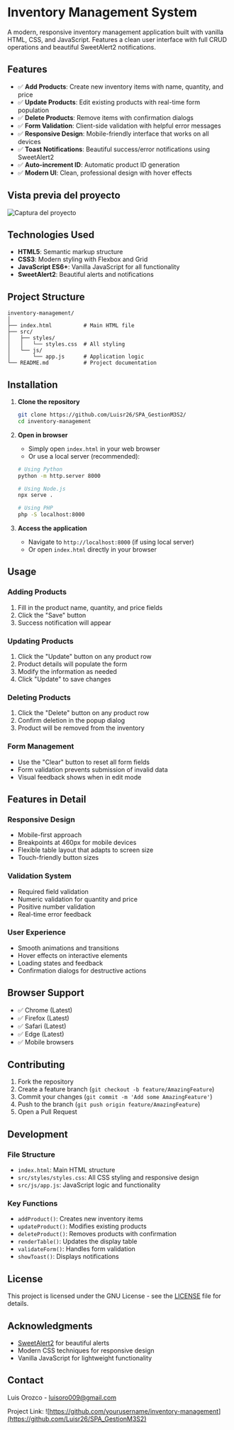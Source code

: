 # Inventory Management System

A modern, responsive inventory management application built with vanilla HTML, CSS, and JavaScript. Features a clean user interface with full CRUD operations and beautiful SweetAlert2 notifications.

## Features

- ✅ **Add Products**: Create new inventory items with name, quantity, and price
- ✅ **Update Products**: Edit existing products with real-time form population
- ✅ **Delete Products**: Remove items with confirmation dialogs
- ✅ **Form Validation**: Client-side validation with helpful error messages
- ✅ **Responsive Design**: Mobile-friendly interface that works on all devices
- ✅ **Toast Notifications**: Beautiful success/error notifications using SweetAlert2
- ✅ **Auto-increment ID**: Automatic product ID generation
- ✅ **Modern UI**: Clean, professional design with hover effects

## Vista previa del proyecto

![Captura del proyecto](https://i.ibb.co/F4nfWGy1/Captura-de-pantalla-2025-06-26-230017.png)


## Technologies Used

- **HTML5**: Semantic markup structure
- **CSS3**: Modern styling with Flexbox and Grid
- **JavaScript ES6+**: Vanilla JavaScript for all functionality
- **SweetAlert2**: Beautiful alerts and notifications

## Project Structure

```
inventory-management/
│
├── index.html          # Main HTML file
├── src/
│   ├── styles/
│   │   └── styles.css  # All styling
│   └── js/
│       └── app.js      # Application logic
└── README.md           # Project documentation
```

## Installation

1. **Clone the repository**
   ```bash
   git clone https://github.com/Luisr26/SPA_GestionM3S2/
   cd inventory-management
   ```

2. **Open in browser**
   - Simply open `index.html` in your web browser
   - Or use a local server (recommended):
   ```bash
   # Using Python
   python -m http.server 8000
   
   # Using Node.js
   npx serve .
   
   # Using PHP
   php -S localhost:8000
   ```

3. **Access the application**
   - Navigate to `http://localhost:8000` (if using local server)
   - Or open `index.html` directly in your browser

## Usage

### Adding Products
1. Fill in the product name, quantity, and price fields
2. Click the "Save" button
3. Success notification will appear

### Updating Products
1. Click the "Update" button on any product row
2. Product details will populate the form
3. Modify the information as needed
4. Click "Update" to save changes

### Deleting Products
1. Click the "Delete" button on any product row
2. Confirm deletion in the popup dialog
3. Product will be removed from the inventory

### Form Management
- Use the "Clear" button to reset all form fields
- Form validation prevents submission of invalid data
- Visual feedback shows when in edit mode

## Features in Detail

### Responsive Design
- Mobile-first approach
- Breakpoints at 460px for mobile devices
- Flexible table layout that adapts to screen size
- Touch-friendly button sizes

### Validation System
- Required field validation
- Numeric validation for quantity and price
- Positive number validation
- Real-time error feedback

### User Experience
- Smooth animations and transitions
- Hover effects on interactive elements
- Loading states and feedback
- Confirmation dialogs for destructive actions

## Browser Support

- ✅ Chrome (Latest)
- ✅ Firefox (Latest)
- ✅ Safari (Latest)
- ✅ Edge (Latest)
- ✅ Mobile browsers

## Contributing

1. Fork the repository
2. Create a feature branch (`git checkout -b feature/AmazingFeature`)
3. Commit your changes (`git commit -m 'Add some AmazingFeature'`)
4. Push to the branch (`git push origin feature/AmazingFeature`)
5. Open a Pull Request

## Development

### File Structure
- `index.html`: Main HTML structure
- `src/styles/styles.css`: All CSS styling and responsive design
- `src/js/app.js`: JavaScript logic and functionality

### Key Functions
- `addProduct()`: Creates new inventory items
- `updateProduct()`: Modifies existing products
- `deleteProduct()`: Removes products with confirmation
- `renderTable()`: Updates the display table
- `validateForm()`: Handles form validation
- `showToast()`: Displays notifications

## License

This project is licensed under the GNU License - see the [LICENSE](LICENSE) file for details.

## Acknowledgments

- [SweetAlert2](https://sweetalert2.github.io/) for beautiful alerts
- Modern CSS techniques for responsive design
- Vanilla JavaScript for lightweight functionality

## Contact

Luis Orozco - luisoro009@gmail.com

Project Link: ![https://github.com/yourusername/inventory-management](https://github.com/Luisr26/SPA_GestionM3S2)

